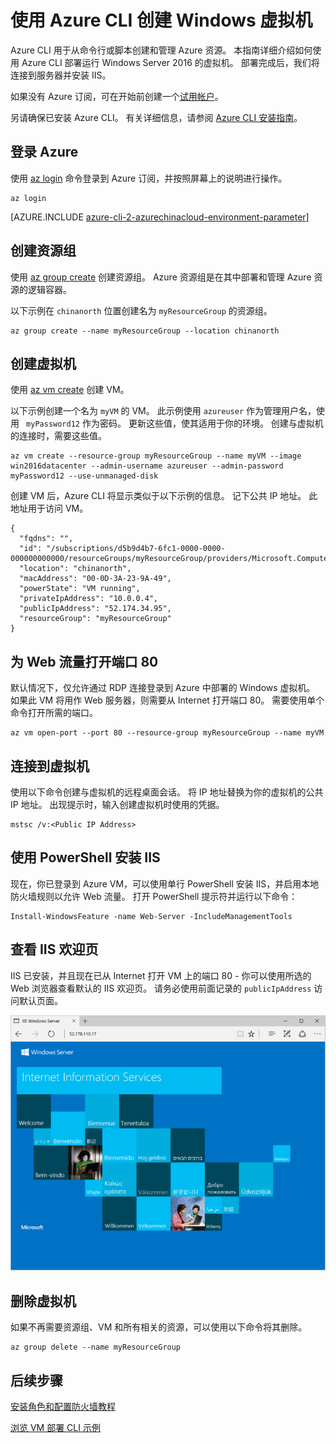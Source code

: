 <properties
    pageTitle="Azure 快速入门 - 创建 Windows VM CLI | Azure"
    description="快速了解如何使用 Azure CLI 创建 Windows 虚拟机。"
    services="virtual-machines-windows"
    documentationcenter="virtual-machines"
    author="neilpeterson"
    manager="timlt"
    editor="tysonn"
    tags="azure-resource-manager" />
<tags
    ms.assetid=""
    ms.service="virtual-machines-windows"
    ms.devlang="na"
    ms.topic="hero-article"
    ms.tgt_pltfrm="vm-windows"
    ms.workload="infrastructure"
    ms.date="04/03/2017"
    wacn.date="05/15/2017"
    ms.author="nepeters"
    ms.translationtype="Human Translation"
    ms.sourcegitcommit="457fc748a9a2d66d7a2906b988e127b09ee11e18"
    ms.openlocfilehash="a6221ad9eac6ec67ac02874e3172f8a6bbd07159"
    ms.contentlocale="zh-cn"
    ms.lasthandoff="05/05/2017" />

# <a name="create-a-windows-virtual-machine-with-the-azure-cli"></a>使用 Azure CLI 创建 Windows 虚拟机

Azure CLI 用于从命令行或脚本创建和管理 Azure 资源。 本指南详细介绍如何使用 Azure CLI 部署运行 Windows Server 2016 的虚拟机。 部署完成后，我们将连接到服务器并安装 IIS。

如果没有 Azure 订阅，可在开始前创建一个[试用帐户](/pricing/1rmb-trial/)。

另请确保已安装 Azure CLI。 有关详细信息，请参阅 [Azure CLI 安装指南](https://docs.microsoft.com/zh-cn/cli/azure/install-azure-cli)。

## <a name="log-in-to-azure"></a>登录 Azure 

使用 [az login](https://docs.microsoft.com/zh-cn/cli/azure/#login) 命令登录到 Azure 订阅，并按照屏幕上的说明进行操作。

    az login

[AZURE.INCLUDE [azure-cli-2-azurechinacloud-environment-parameter](../../includes/azure-cli-2-azurechinacloud-environment-parameter.md)]

## <a name="create-a-resource-group"></a>创建资源组

使用 [az group create](https://docs.microsoft.com/zh-cn/cli/azure/group#create) 创建资源组。 Azure 资源组是在其中部署和管理 Azure 资源的逻辑容器。 

以下示例在 `chinanorth` 位置创建名为 `myResourceGroup` 的资源组。

    az group create --name myResourceGroup --location chinanorth

## <a name="create-virtual-machine"></a>创建虚拟机

使用 [az vm create](https://docs.microsoft.com/zh-cn/cli/azure/vm#create) 创建 VM。 

以下示例创建一个名为 `myVM` 的 VM。 此示例使用 `azureuser` 作为管理用户名，使用 ` myPassword12` 作为密码。 更新这些值，使其适用于你的环境。 创建与虚拟机的连接时，需要这些值。

    az vm create --resource-group myResourceGroup --name myVM --image win2016datacenter --admin-username azureuser --admin-password myPassword12 --use-unmanaged-disk

创建 VM 后，Azure CLI 将显示类似于以下示例的信息。 记下公共 IP 地址。 此地址用于访问 VM。

    {
      "fqdns": "",
      "id": "/subscriptions/d5b9d4b7-6fc1-0000-0000-000000000000/resourceGroups/myResourceGroup/providers/Microsoft.Compute/virtualMachines/myVM",
      "location": "chinanorth",
      "macAddress": "00-0D-3A-23-9A-49",
      "powerState": "VM running",
      "privateIpAddress": "10.0.0.4",
      "publicIpAddress": "52.174.34.95",
      "resourceGroup": "myResourceGroup"
    }

## <a name="open-port-80-for-web-traffic"></a>为 Web 流量打开端口 80 

默认情况下，仅允许通过 RDP 连接登录到 Azure 中部署的 Windows 虚拟机。 如果此 VM 将用作 Web 服务器，则需要从 Internet 打开端口 80。  需要使用单个命令打开所需的端口。  

    az vm open-port --port 80 --resource-group myResourceGroup --name myVM

## <a name="connect-to-virtual-machine"></a>连接到虚拟机

使用以下命令创建与虚拟机的远程桌面会话。 将 IP 地址替换为你的虚拟机的公共 IP 地址。 出现提示时，输入创建虚拟机时使用的凭据。

    mstsc /v:<Public IP Address>

## <a name="install-iis-using-powershell"></a>使用 PowerShell 安装 IIS

现在，你已登录到 Azure VM，可以使用单行 PowerShell 安装 IIS，并启用本地防火墙规则以允许 Web 流量。  打开 PowerShell 提示符并运行以下命令：

    Install-WindowsFeature -name Web-Server -IncludeManagementTools

## <a name="view-the-iis-welcome-page"></a>查看 IIS 欢迎页

IIS 已安装，并且现在已从 Internet 打开 VM 上的端口 80 - 你可以使用所选的 Web 浏览器查看默认的 IIS 欢迎页。 请务必使用前面记录的 `publicIpAddress` 访问默认页面。 

![IIS 默认站点](./media/virtual-machines-windows-quick-create-powershell/default-iis-website.png) 
## <a name="delete-virtual-machine"></a>删除虚拟机

如果不再需要资源组、VM 和所有相关的资源，可以使用以下命令将其删除。

    az group delete --name myResourceGroup

## <a name="next-steps"></a>后续步骤

[安装角色和配置防火墙教程](/documentation/articles/virtual-machines-windows-hero-role/)

[浏览 VM 部署 CLI 示例](/documentation/articles/virtual-machines-windows-cli-samples/)